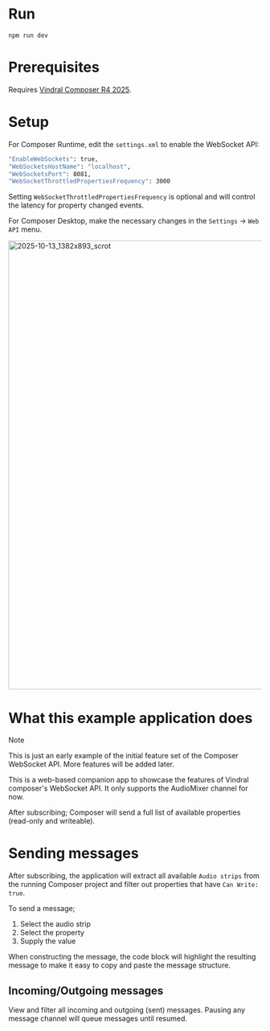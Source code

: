 # Run

`npm run dev`

# Prerequisites

Requires [Vindral Composer R4 2025](https://vindral.com/composer/).

# Setup

For Composer Runtime, edit the `settings.xml` to enable the WebSocket API:

```BASH
"EnableWebSockets": true,
"WebSocketsHostName": "localhost",
"WebSocketsPort": 8081,
"WebSocketThrottledPropertiesFrequency": 3000
```

Setting `WebSocketThrottledPropertiesFrequency` is optional and will control the latency for property changed events.

For Composer Desktop, make the necessary changes in the `Settings` -> `Web API` menu.

<img width="1382" height="893" alt="2025-10-13_1382x893_scrot" src="https://github.com/user-attachments/assets/03fcf71d-4b24-4f83-a353-fca1e61c8ffe" />

# What this example application does

> [!NOTE]
> This is just an early example of the initial feature set of the Composer WebSocket API. More features will be added later.

This is a web-based companion app to showcase the features of Vindral composer's WebSocket API.
It only supports the AudioMixer channel for now.

After subscribing; Composer will send a full list of available properties (read-only and writeable).

# Sending messages

After subscribing, the application will extract all available `Audio strips` from the running Composer project and filter out properties that have `Can Write: true`.

To send a message;

1. Select the audio strip
2. Select the property
3. Supply the value

When constructing the message, the code block will highlight the resulting message to make it easy to copy and paste the message structure.

## Incoming/Outgoing messages

View and filter all incoming and outgoing (sent) messages. Pausing any message channel will queue messages until resumed.
